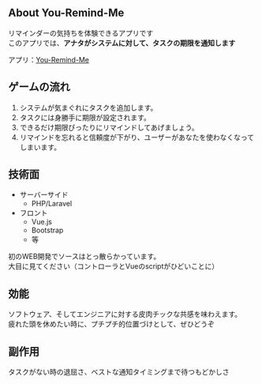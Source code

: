## About You-Remind-Me

リマインダーの気持ちを体験できるアプリです  
このアプリでは、**アナタがシステムに対して、タスクの期限を通知します**  

アプリ：[You-Remind-Me](http://you-remind-me.herokuapp.com/Reminder)

## ゲームの流れ

 1. システムが気まぐれにタスクを追加します。  
 1. タスクには身勝手に期限が設定されます。  
 1. できるだけ期限ぴったりにリマインドしてあげましょう。  
 1. リマインドを忘れると信頼度が下がり、ユーザーがあなたを使わなくなってしまいます。  

## 技術面
- サーバーサイド
  - PHP/Laravel
- フロント
  - Vue.js
  - Bootstrap
  - 等

初のWEB開発でソースはとっ散らかっています。  
大目に見てください（コントローラとVueのscriptがひどいことに）

## 効能
ソフトウェア、そしてエンジニアに対する皮肉チックな共感を味わえます。  
疲れた頭を休めたい時に、プチプチ的位置づけとして、ぜひどうぞ

## 副作用
タスクがない時の退屈さ、ベストな通知タイミングまで待つもどかしさ
